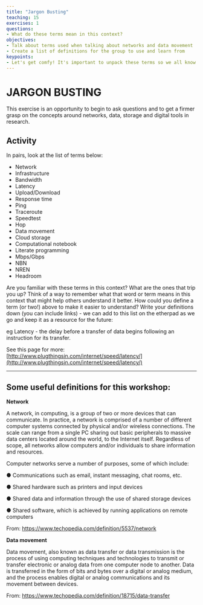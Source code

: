 ```yaml
---
title: "Jargon Busting"
teaching: 15
exercises: 1
questions:
- What do these terms mean in this context?
objectives:
- Talk about terms used when talking about networks and data movement
- Create a list of definitions for the group to use and learn from
keypoints:
- Let's get comfy! It's important to unpack these terms so we all know what we mean and can feel more confident talking about networks and data movement.
---
```


# JARGON BUSTING
 
This exercise is an opportunity to begin to ask questions and to get a firmer grasp on the concepts around networks, data, storage and digital tools in research.
 
## Activity
 
In pairs, look at the list of terms below:

- Network
- Infrastructure
- Bandwidth
- Latency
- Upload/Download
- Response time
- Ping
- Traceroute
- Speedtest
- Hop
- Data movement
- Cloud storage
- Computational notebook
- Literate programming
- Mbps/Gbps
- NBN
- NREN
- Headroom

Are you familiar with these terms in this context? What are the ones that trip you up? Think of a way to remember what that word or term means in this context that might help others understand it better. How could you define a term (or two!) above to make it easier to understand? Write your definitions down (you can include links) - we can add to this list on the etherpad as we go and keep it as a resource for the future:
 
eg Latency - the delay before a transfer of data begins following an instruction for its transfer. 

See this page for more: [http://www.plugthingsin.com/internet/speed/latency/](http://www.plugthingsin.com/internet/speed/latency/)

---
## Some useful definitions for this workshop:

**Network**

A network, in computing, is a group of two or more devices that can communicate. In practice, a network is comprised of a number of different computer systems connected by physical and/or wireless connections. The scale can range from a single PC sharing out basic peripherals to massive data centers located around the world, to the Internet itself. Regardless of scope, all networks allow computers and/or individuals to share information and resources.

Computer networks serve a number of purposes, some of which include:

●	Communications such as email, instant messaging, chat rooms, etc.

●	Shared hardware such as printers and input devices

●	Shared data and information through the use of shared storage devices

●	Shared software, which is achieved by running applications on remote computers

From: https://www.techopedia.com/definition/5537/network

**Data movement**

Data movement, also known as data transfer or data transmission is the process of using computing techniques and technologies to transmit or transfer electronic or analog data from one computer node to another. Data is transferred in the form of bits and bytes over a digital or analog medium, and the process enables digital or analog communications and its movement between devices.

From: https://www.techopedia.com/definition/18715/data-transfer


 
